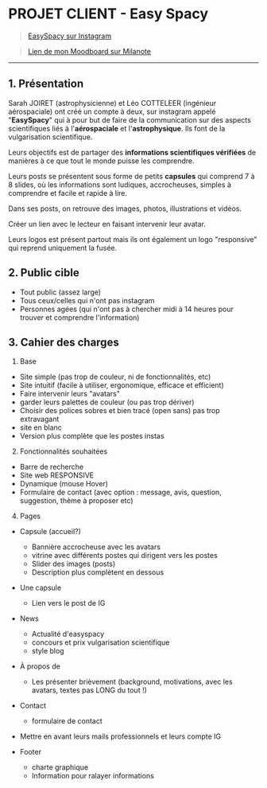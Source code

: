 # PROJET CLIENT - Easy Spacy

> [EasySpacy sur Instagram](https://www.instagram.com/easyspacy/)

> [Lien de mon Moodboard sur Milanote]()
***

## 1. Présentation

Sarah JOIRET (astrophysicienne) et Léo COTTELEER (ingénieur aérospaciale) ont créé un compte à deux, sur instagram appelé "**EasySpacy**" qui à pour but de faire de la communication sur des aspects scientifiques liés à l'**aérospaciale** et l'**astrophysique**. Ils font de la vulgarisation scientifique.

Leurs objectifs est de partager des **informations scientifiques vérifiées** de manières à ce que tout le monde puisse les comprendre.

Leurs posts se présentent sous forme de petits **capsules** qui comprend 7 à 8 slides, où les informations sont ludiques, accrocheuses, simples à comprendre et facile et rapide à lire.

Dans ses posts, on retrouve des images, photos, illustrations et vidéos.

Créer un lien avec le lecteur en faisant intervenir leur avatar.

Leurs logos est présent partout mais ils ont également un logo "responsive" qui reprend uniquement la fusée.

## 2. Public cible

- Tout public (assez large)
- Tous ceux/celles qui n'ont pas instagram
- Personnes agées (qui n'ont pas à chercher midi à 14 heures pour trouver et comprendre l'information)

## 3. Cahier des charges

1. Base

- Site simple (pas trop de couleur, ni de fonctionnalités, etc)
- Site intuitif (facile à utiliser, ergonomique, efficace et efficient)
- Faire intervenir leurs "avatars"
- garder leurs palettes de couleur (ou pas trop dériver)
- Choisir des polices sobres et bien tracé (open sans) pas trop extravagant
- site en blanc
- Version plus complète que les postes instas


2. Fonctionnalités souhaitées

- Barre de recherche
- Site web RESPONSIVE
- Dynamique (mouse Hover)
- Formulaire de contact (avec option : message, avis, question, suggestion, thème à proposer etc)


4.  Pages

- Capsule (accueil?)
    - Bannière accrocheuse avec les avatars
    - vitrine avec différents postes qui dirigent vers les postes
    - Slider des images (posts)
    - Description plus complètent en dessous
- Une capsule
    - Lien vers le post de IG
- News
    - Actualité d'easyspacy
    - concours et prix vulgarisation scientifique
    - style blog
- À propos de
    - Les présenter brièvement (background, motivations, avec les avatars, textes pas LONG du tout !)
- Contact
    - formulaire de contact

- Mettre en avant leurs mails professionnels et leurs compte IG
- Footer
    - charte graphique
    - Information pour ralayer informations
